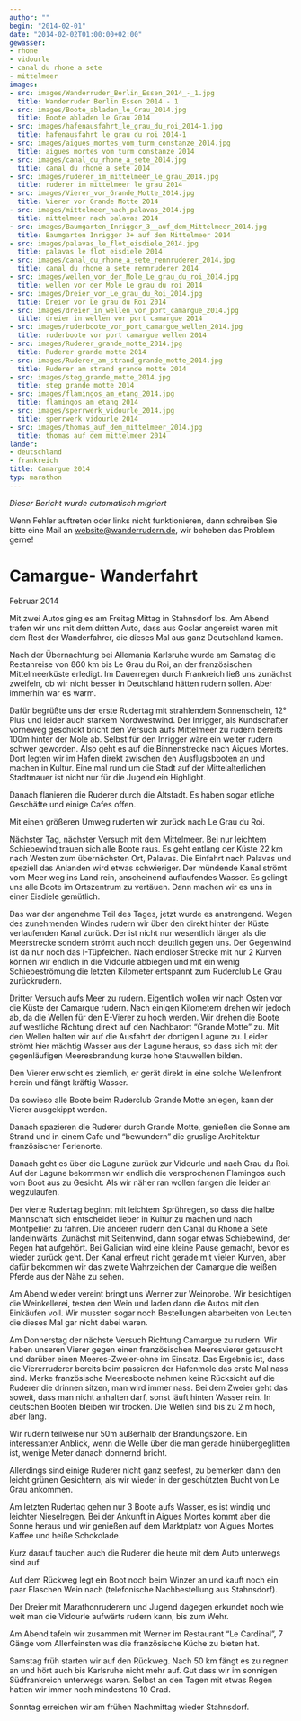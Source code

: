 ```yaml
---
author: ""
begin: "2014-02-01"
date: "2014-02-02T01:00:00+02:00"
gewässer:
- rhone
- vidourle
- canal du rhone a sete
- mittelmeer
images:
- src: images/Wanderruder_Berlin_Essen_2014_-_1.jpg
  title: Wanderruder Berlin Essen 2014 - 1
- src: images/Boote_abladen_le_Grau_2014.jpg
  title: Boote abladen le Grau 2014
- src: images/hafenausfahrt_le_grau_du_roi_2014-1.jpg
  title: hafenausfahrt le grau du roi 2014-1
- src: images/aigues_mortes_vom_turm_constanze_2014.jpg
  title: aigues mortes vom turm constanze 2014
- src: images/canal_du_rhone_a_sete_2014.jpg
  title: canal du rhone a sete 2014
- src: images/ruderer_im_mittelmeer_le_grau_2014.jpg
  title: ruderer im mittelmeer le grau 2014
- src: images/Vierer_vor_Grande_Motte_2014.jpg
  title: Vierer vor Grande Motte 2014
- src: images/mittelmeer_nach_palavas_2014.jpg
  title: mittelmeer nach palavas 2014
- src: images/Baumgarten_Inrigger_3__auf_dem_Mittelmeer_2014.jpg
  title: Baumgarten Inrigger 3+ auf dem Mittelmeer 2014
- src: images/palavas_le_flot_eisdiele_2014.jpg
  title: palavas le flot eisdiele 2014
- src: images/canal_du_rhone_a_sete_rennruderer_2014.jpg
  title: canal du rhone a sete rennruderer 2014
- src: images/wellen_vor_der_Mole_Le_grau_du_roi_2014.jpg
  title: wellen vor der Mole Le grau du roi 2014
- src: images/Dreier_vor_Le_grau_du_Roi_2014.jpg
  title: Dreier vor Le grau du Roi 2014
- src: images/dreier_in_wellen_vor_port_camargue_2014.jpg
  title: dreier in wellen vor port camargue 2014
- src: images/ruderboote_vor_port_camargue_wellen_2014.jpg
  title: ruderboote vor port camargue wellen 2014
- src: images/Ruderer_grande_motte_2014.jpg
  title: Ruderer grande motte 2014
- src: images/Ruderer_am_strand_grande_motte_2014.jpg
  title: Ruderer am strand grande motte 2014
- src: images/steg_grande_motte_2014.jpg
  title: steg grande motte 2014
- src: images/flamingos_am_etang_2014.jpg
  title: flamingos am etang 2014
- src: images/sperrwerk_vidourle_2014.jpg
  title: sperrwerk vidourle 2014
- src: images/thomas_auf_dem_mittelmeer_2014.jpg
  title: thomas auf dem mittelmeer 2014
länder:
- deutschland
- frankreich
title: Camargue 2014
typ: marathon
---
```



*Dieser Bericht wurde automatisch migriert*

Wenn Fehler auftreten oder links nicht funktionieren, dann schreiben Sie bitte eine Mail an website@wanderrudern.de, wir beheben das Problem gerne!



# Camargue- Wanderfahrt


Februar 2014

Mit zwei Autos ging es am Freitag Mittag in Stahnsdorf los. Am Abend trafen wir uns mit dem dritten Auto, dass aus Goslar angereist waren mit dem Rest der Wanderfahrer, die dieses Mal aus ganz Deutschland kamen.

Nach der Übernachtung bei Allemania Karlsruhe wurde am Samstag die Restanreise von 860 km bis Le Grau du Roi, an der französischen Mittelmeerküste erledigt. Im Dauerregen durch Frankreich ließ uns zunächst zweifeln, ob wir nicht besser in Deutschland hätten rudern sollen. Aber immerhin war es warm.

Dafür begrüßte uns der erste Rudertag mit strahlendem Sonnenschein, 12° Plus und leider auch starkem Nordwestwind. Der Inrigger, als Kundschafter vorneweg geschickt bricht den Versuch aufs Mittelmeer zu rudern bereits 100m hinter der Mole ab. Selbst für den Inrigger wäre ein weiter rudern schwer geworden. Also geht es auf die Binnenstrecke nach Aigues Mortes. Dort legten wir im Hafen direkt zwischen den Ausflugsbooten an und machen in Kultur. Eine mal rund um die Stadt auf der Mittelalterlichen Stadtmauer ist nicht nur für die Jugend ein Highlight.

Danach flanieren die Ruderer durch die Altstadt. Es haben sogar etliche Geschäfte und einige Cafes offen.

Mit einen größeren Umweg ruderten wir zurück nach Le Grau du Roi.

Nächster Tag, nächster Versuch mit dem Mittelmeer. Bei nur leichtem Schiebewind trauen sich alle Boote raus. Es geht entlang der Küste 22 km nach Westen zum übernächsten Ort, Palavas. Die Einfahrt nach Palavas und speziell das Anlanden wird etwas schwieriger. Der mündende Kanal strömt vom Meer weg ins Land rein, anscheinend auflaufendes Wasser. Es gelingt uns alle Boote im Ortszentrum zu vertäuen. Dann machen wir es uns in einer Eisdiele gemütlich.

Das war der angenehme Teil des Tages, jetzt wurde es anstrengend. Wegen des zunehmenden Windes rudern wir über den direkt hinter der Küste verlaufenden Kanal zurück. Der ist nicht nur wesentlich länger als die Meerstrecke sondern strömt auch noch deutlich gegen uns. Der Gegenwind ist da nur noch das I-Tüpfelchen. Nach endloser Strecke mit nur 2 Kurven können wir endlich in die Vidourle abbiegen und mit ein wenig Schiebeströmung die letzten Kilometer entspannt zum Ruderclub Le Grau zurückrudern.

Dritter Versuch aufs Meer zu rudern. Eigentlich wollen wir nach Osten vor die Küste der Camargue rudern. Nach einigen Kilometern drehen wir jedoch ab, da die Wellen für den E-Vierer zu hoch werden. Wir drehen die Boote auf westliche Richtung direkt auf den Nachbarort “Grande Motte” zu. Mit den Wellen halten wir auf die Ausfahrt der dortigen Lagune zu. Leider strömt hier mächtig Wasser aus der Lagune heraus, so dass sich mit der gegenläufigen Meeresbrandung kurze hohe Stauwellen bilden.

Den Vierer erwischt es ziemlich, er gerät direkt in eine solche Wellenfront herein und fängt kräftig Wasser.

Da sowieso alle Boote beim Ruderclub Grande Motte anlegen, kann der Vierer ausgekippt werden.

Danach spazieren die Ruderer durch Grande Motte, genießen die Sonne am Strand und in einem Cafe und “bewundern” die gruslige Architektur französischer Ferienorte.

Danach geht es über die Lagune zurück zur Vidourle und nach Grau du Roi. Auf der Lagune bekommen wir endlich die versprochenen Flamingos auch vom Boot aus zu Gesicht. Als wir näher ran wollen fangen die leider an wegzulaufen.

Der vierte Rudertag beginnt mit leichtem Sprühregen, so dass die halbe Mannschaft sich entscheidet lieber in Kultur zu machen und nach Montpellier zu fahren. Die anderen rudern den Canal du Rhone a Sete landeinwärts. Zunächst mit Seitenwind, dann sogar etwas Schiebewind, der Regen hat aufgehört. Bei Galician wird eine kleine Pause gemacht, bevor es wieder zurück geht. Der Kanal erfreut nicht gerade mit vielen Kurven, aber dafür bekommen wir das zweite Wahrzeichen der Camargue die weißen Pferde aus der Nähe zu sehen.

Am Abend wieder vereint bringt uns Werner zur Weinprobe. Wir besichtigen die Weinkellerei, testen den Wein und laden dann die Autos mit den Einkäufen voll. Wir mussten sogar noch Bestellungen abarbeiten von Leuten die dieses Mal gar nicht dabei waren.

Am Donnerstag der nächste Versuch Richtung Camargue zu rudern. Wir haben unseren Vierer gegen einen französischen Meeresvierer getauscht und darüber einen Meeres-Zweier-ohne im Einsatz. Das Ergebnis ist, dass die Viererruderer bereits beim passieren der Hafenmole das erste Mal nass sind. Merke französische Meeresboote nehmen keine Rücksicht auf die Ruderer die drinnen sitzen, man wird immer nass. Bei dem Zweier geht das soweit, dass man nicht anhalten darf, sonst läuft hinten Wasser rein. In deutschen Booten bleiben wir trocken. Die Wellen sind bis zu 2 m hoch, aber lang.

Wir rudern teilweise nur 50m außerhalb der Brandungszone. Ein interessanter Anblick, wenn die Welle über die man gerade hinübergeglitten ist, wenige Meter danach donnernd bricht.

Allerdings sind einige Ruderer nicht ganz seefest, zu bemerken dann den leicht grünen Gesichtern, als wir wieder in der geschützten Bucht von Le Grau ankommen.

Am letzten Rudertag gehen nur 3 Boote aufs Wasser, es ist windig und leichter Nieselregen. Bei der Ankunft in Aigues Mortes kommt aber die Sonne heraus und wir genießen auf dem Marktplatz von Aigues Mortes Kaffee und heiße Schokolade.

Kurz darauf tauchen auch die Ruderer die heute mit dem Auto unterwegs sind auf.

Auf dem Rückweg legt ein Boot noch beim Winzer an und kauft noch ein paar Flaschen Wein nach (telefonische Nachbestellung aus Stahnsdorf).

Der Dreier mit Marathonruderern und Jugend dagegen erkundet noch wie weit man die Vidourle aufwärts rudern kann, bis zum Wehr.

Am Abend tafeln wir zusammen mit Werner im Restaurant “Le Cardinal”, 7 Gänge vom Allerfeinsten was die französische Küche zu bieten hat.

Samstag früh starten wir auf den Rückweg. Nach 50 km fängt es zu regnen an und hört auch bis Karlsruhe nicht mehr auf. Gut dass wir im sonnigen Südfrankreich unterwegs waren. Selbst an den Tagen mit etwas Regen hatten wir immer noch mindestens 10 Grad.

Sonntag erreichen wir am frühen Nachmittag wieder Stahnsdorf.